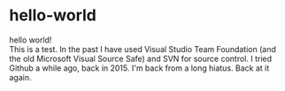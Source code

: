 # hello-world
hello world!  
This is a test.
In the past I have used Visual Studio Team Foundation (and the old Microsoft Visual Source Safe) and SVN for source control.  I tried Github a while ago, back in 2015.  I'm back from a long hiatus.  Back at it again. 

